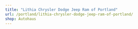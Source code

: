 ```yaml
---
title: "Lithia Chrysler Dodge Jeep Ram of Portland"
url: /portland/lithia-chrysler-dodge-jeep-ram-of-portland/
shop: Autohaus
---
```

